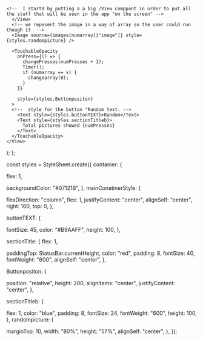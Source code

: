     <!--  I startd by putting a a big /View comppont in order to put all the stuff that will be seen in the app "on the screen" -->
      </View>
      <!-- we repesent the image in a way of array so the user could run though it  -->
      <Image source={images[numarray]["image"]} style={styles.randompicture} />

<!--  I use styles.randompicture for the pictures to create the size of the picture and center it  -->
<!-- we use TouchableOpacity to interact with the user, using that we can control all the function I have created, and check condition -->

      <TouchableOpacity
        onPress={() => {
          changePresses(numPresses + 1);
          Timer();
          if (numarray == x) {
            changearray(0);
          }
        }}

<!--  I use a style for a button  -->

        style={styles.Buttonpositon}
      >
      <!--  style for the button "Random text. -->
        <Text style={styles.buttonTEXT}>Random</Text>
        <Text style={styles.sectionTitleb}>
          Total pictures showed {numPresses}
        </Text>
      </TouchableOpacity>
    </View>

);
};

const styles = StyleSheet.create({
contanier: {

<!-- I used flex in order layout the app  -->

flex: 1,

<!--  we use the backgroundcolor in order to change the background color to someting cooler like light black -->

backgroundColor: "#07121B",
},
mainConatinerStyle: {

<!-- I center the iteam himeslf and then control his moveing it several pixles -->

flexDirection: "column",
flex: 1,
justifyContent: "center",
alignSelf: "center",
right: 160,
top: 0,
},

buttonTEXT: {

<!--  I play with the font size along with the position and the coloar of the text -->

fontSize: 45,
color: "#B9AAFF",
height: 100,
},

sectionTitle: {
flex: 1,

<!--  we stick the title to the top useing paddingtop, along with center it and change size -->

paddingTop: StatusBar.currentHeight,
color: "red",
padding: 8,
fontSize: 40,
fontWeight: "600",
alignSelf: "center",
},

Buttonpositon: {

<!--  we center the object along with changeing height, with a been "realative" to the another objects -->

position: "relative",
height: 200,
alignItems: "center",
justifyContent: "center",
},

sectionTitleb: {

<!-- We use color, to change the color text, fontsize and weight to change the size of texxt and bold it a bit, along with playting with height. -->

flex: 1,
color: "blue",
padding: 8,
fontSize: 24,
fontWeight: "600",
height: 100,
},
randompicture: {

<!-- we use width and height in order to control the picture size, we center the picture with alignSelf and moveing it a bit up using margin-->

marginTop: 10,
width: "80%",
height: "57%",
alignSelf: "center",
},
});
